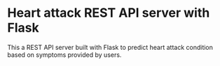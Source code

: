 # Heart attack REST API server with Flask

This a REST API server built with Flask to predict heart attack condition based on symptoms provided by users.
